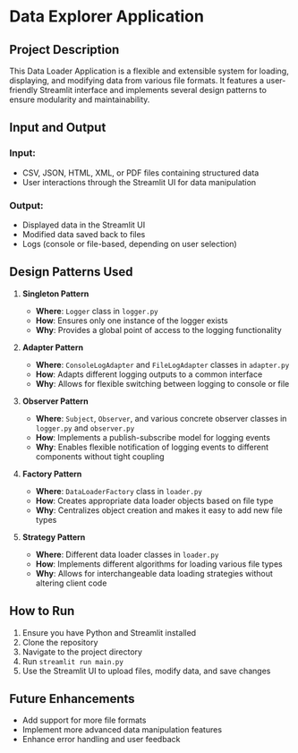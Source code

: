 # Data Explorer Application

## Project Description

This Data Loader Application is a flexible and extensible system for loading, displaying, and modifying data from various file formats. It features a user-friendly Streamlit interface and implements several design patterns to ensure modularity and maintainability.

## Input and Output

### Input:
- CSV, JSON, HTML, XML, or PDF files containing structured data
- User interactions through the Streamlit UI for data manipulation

### Output:
- Displayed data in the Streamlit UI
- Modified data saved back to files
- Logs (console or file-based, depending on user selection)

## Design Patterns Used

1. **Singleton Pattern**
   - **Where**: `Logger` class in `logger.py`
   - **How**: Ensures only one instance of the logger exists
   - **Why**: Provides a global point of access to the logging functionality

2. **Adapter Pattern**
   - **Where**: `ConsoleLogAdapter` and `FileLogAdapter` classes in `adapter.py`
   - **How**: Adapts different logging outputs to a common interface
   - **Why**: Allows for flexible switching between logging to console or file

3. **Observer Pattern**
   - **Where**: `Subject`, `Observer`, and various concrete observer classes in `logger.py` and `observer.py`
   - **How**: Implements a publish-subscribe model for logging events
   - **Why**: Enables flexible notification of logging events to different components without tight coupling

4. **Factory Pattern**
   - **Where**: `DataLoaderFactory` class in `loader.py`
   - **How**: Creates appropriate data loader objects based on file type
   - **Why**: Centralizes object creation and makes it easy to add new file types

5. **Strategy Pattern**
   - **Where**: Different data loader classes in `loader.py`
   - **How**: Implements different algorithms for loading various file types
   - **Why**: Allows for interchangeable data loading strategies without altering client code

## How to Run

1. Ensure you have Python and Streamlit installed
2. Clone the repository
3. Navigate to the project directory
4. Run `streamlit run main.py`
5. Use the Streamlit UI to upload files, modify data, and save changes

## Future Enhancements

- Add support for more file formats
- Implement more advanced data manipulation features
- Enhance error handling and user feedback

